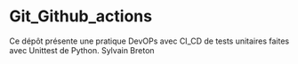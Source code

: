 # Git_Github_actions
Ce dépôt présente une pratique DevOPs avec CI_CD de tests unitaires faites avec Unittest de Python. Sylvain Breton